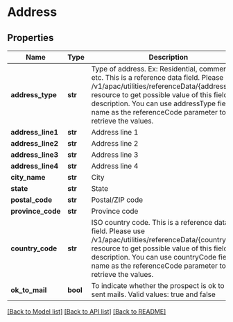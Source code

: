 # Address

## Properties
Name | Type | Description | Notes
------------ | ------------- | ------------- | -------------
**address_type** | **str** | Type of address. Ex: Residential, commercial, etc. This is a reference data field. Please use /v1/apac/utilities/referenceData/{addressType} resource to get possible value of this field with description. You can use addressType field name as the referenceCode parameter to retrieve the values. | 
**address_line1** | **str** | Address line 1 | 
**address_line2** | **str** | Address line 2 | [optional] 
**address_line3** | **str** | Address line 3 | [optional] 
**address_line4** | **str** | Address line 4 | [optional] 
**city_name** | **str** | City | [optional] 
**state** | **str** | State | [optional] 
**postal_code** | **str** | Postal/ZIP code | [optional] 
**province_code** | **str** | Province code | [optional] 
**country_code** | **str** | ISO country code. This is a reference data field. Please use /v1/apac/utilities/referenceData/{country} resource to get possible value of this field with description. You can use countryCode field name as the referenceCode parameter to retrieve the values. | [optional] 
**ok_to_mail** | **bool** | To indicate whether the prospect is ok to be sent mails. Valid values: true and false | [optional] 

[[Back to Model list]](../README.md#documentation-for-models) [[Back to API list]](../README.md#documentation-for-api-endpoints) [[Back to README]](../README.md)

